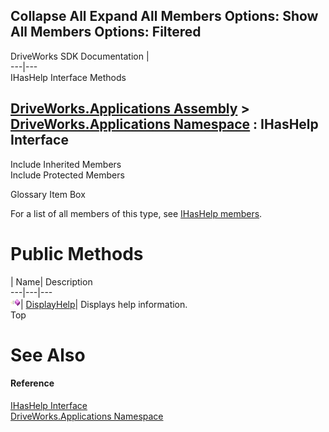 Collapse All Expand All Members Options: Show All  Members Options: Filtered   
---  
DriveWorks SDK Documentation  |   
---|---  
IHasHelp Interface Methods   
  
[DriveWorks.Applications Assembly](topic13.md) > [DriveWorks.Applications Namespace](topic16.md) : IHasHelp Interface  
---  
  
Include Inherited Members    
Include Protected Members    


Glossary Item Box

For a list of all members of this type, see [IHasHelp members](topic289.md).

# Public Methods

| Name| Description  
---|---|---  
![ Method](dotnetimages/Method.gif)| [DisplayHelp](topic293.md)| Displays help information.   
Top

# See Also

#### Reference

[IHasHelp Interface](topic288.md)   
[DriveWorks.Applications Namespace](topic16.md)


